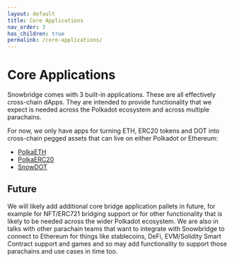 ```yaml
---
layout: default
title: Core Applications
nav_order: 3
has_children: true
permalink: /core-applications/
---
```


# Core Applications

Snowbridge comes with 3 built-in applications. These are all effectively cross-chain dApps. They are intended to provide functionality that we expect is needed across the Polkadot ecosystem and across multiple parachains.

For now, we only have apps for turning ETH, ERC20 tokens and DOT into cross-chain pegged assets that can live on either Polkadot or Ethereum:

- [PolkaETH](./polkaeth)
- [PolkaERC20](./polkaerc20)
- [SnowDOT](./snowdot)

## Future

We will likely add additional core bridge application pallets in future, for example for NFT/ERC721 bridging support or for other functionality that is likely to be needed across the wider Polkadot ecosystem. We are also in talks with other parachain teams that want to integrate with Snowbridge to connect to Ethereum for things like stablecoins, DeFi, EVM/Solidity Smart Contract support and games and so may add functionality to support those parachains and use cases in time too.

<!-- TODO: add section to get in touch if someone wants to build those? -->
